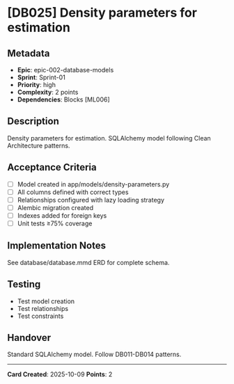 # [DB025] Density parameters for estimation

## Metadata

- **Epic**: epic-002-database-models
- **Sprint**: Sprint-01
- **Priority**: high
- **Complexity**: 2 points
- **Dependencies**: Blocks [ML006]

## Description

Density parameters for estimation. SQLAlchemy model following Clean Architecture patterns.

## Acceptance Criteria

- [ ] Model created in app/models/density-parameters.py
- [ ] All columns defined with correct types
- [ ] Relationships configured with lazy loading strategy
- [ ] Alembic migration created
- [ ] Indexes added for foreign keys
- [ ] Unit tests ≥75% coverage

## Implementation Notes

See database/database.mmd ERD for complete schema.

## Testing

- Test model creation
- Test relationships
- Test constraints

## Handover

Standard SQLAlchemy model. Follow DB011-DB014 patterns.

---
**Card Created**: 2025-10-09
**Points**: 2
